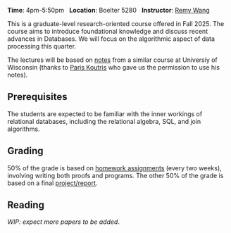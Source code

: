 **Time**: 4pm-5:50pm &nbsp; **Location**: Boelter 5280 &nbsp; **Instructor**: [Remy Wang](https://remy.wang)

This is a graduate-level research-oriented course offered in Fall 2025.
The course aims to introduce foundational knowledge and discuss recent advances
 in Databases.
We will focus on the algorithmic aspect of data processing this quarter.

The lectures will be based on [notes](https://pages.cs.wisc.edu/~paris/lecture-notes/)
 from a similar course at Universiy of Wisconsin
 (thanks to [Paris Koutris](https://pages.cs.wisc.edu/~paris/) who gave us the permission to use his notes).

## Prerequisites

The students are expected to be familiar with the inner workings of relational
 databases, including the relational algebra, SQL, and join algorithms.

## Grading

50% of the grade is based on [homework assignments](https://github.com/remysucre/cs240b/tree/main/homeworks) (every two weeks),
 involving writing both proofs and programs.
The other 50% of the grade is based on a final [project/report](https://github.com/remysucre/cs240b/blob/main/projects.md).

## Reading
*WIP: expect more papers to be added*.
